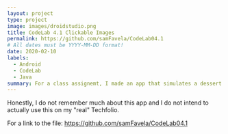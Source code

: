 ```yaml
---
layout: project
type: project
image: images/droidstudio.png
title: CodeLab 4.1 Clickable Images
permalink: https://github.com/samFavela/CodeLab04.1
# All dates must be YYYY-MM-DD format!
date: 2020-02-10
labels:
  - Android
  - CodeLab
  - Java
summary: For a class assignemt, I made an app that simulates a dessert ordering app.
---
```


Honestly, I do not remember much about this app and I do not intend to actually use this on my "real" Techfolio.

For a link to the file: https://github.com/samFavela/CodeLab04.1
